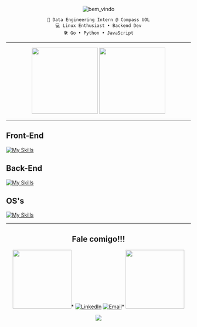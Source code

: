 <div align="center">

![bem_vindo](https://github.com/user-attachments/assets/3d09edb3-decc-4b81-8295-d9ff9eee3c19)



	💼 Data Engineering Intern @ Compass UOL
	💻 Linux Enthusiast • Backend Dev
	🛠 Go • Python • JavaScript


---

<div>

<img height="180px" src="https://github-readme-stats.vercel.app/api/top-langs/?username=VictorClvtt&theme=solarized-dark&show_icons=true&hide_border=true&layout=compact&card_width=600&langs_count=8">
<img height="180px" src="https://github.com/user-attachments/assets/1c486f6d-2a43-4e4b-abd8-653324b796fc">

</div>

---

</div>  

<div>
  <h2>Front-End</h2>

 [![My Skills](https://skillicons.dev/icons?i=html,css,js,react,bootstrap,tailwind,sass,figma)](https://skillicons.dev)
 
</div>
<div>
  <h2>Back-End</h2>
	
[![My Skills](https://skillicons.dev/icons?i=go,python,flask,postgres,mysql,sqlite)](https://skillicons.dev)

</div>
<div>
  <h2>OS's</h2>
	
[![My Skills](https://skillicons.dev/icons?i=arch,debian,redhat,windows)](https://skillicons.dev)

</div>

---

<div align="center">

<h2>Fale comigo!!!</h2>

<img src="https://github.com/user-attachments/assets/80dc5843-2be2-4042-8ba9-87f2f615d08b" width="160">*
[![LinkedIn](https://img.shields.io/badge/LinkedIn-0077B5?style=for-the-badge&logo=linkedin&logoColor=white)](https://www.linkedin.com/in/victor-clivatti/)
[![Email](https://img.shields.io/badge/Email-0078D4?style=for-the-badge&logo=microsoft-outlook&logoColor=white)](mailto:joaoclivatti@hotmail.com)*
<img src="https://github.com/user-attachments/assets/80dc5843-2be2-4042-8ba9-87f2f615d08b" width="160">



![](https://komarev.com/ghpvc/?username=VictorClvtt&style=for-the-badge)
